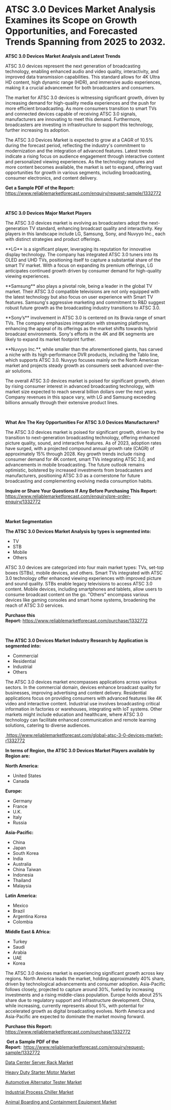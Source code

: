 <p><h1>ATSC 3.0 Devices Market Analysis Examines its Scope on Growth Opportunities, and Forecasted Trends Spanning from 2025 to 2032.</h1></p><p><strong>ATSC 3.0 Devices Market Analysis and Latest Trends</strong></p>
<p><p>ATSC 3.0 devices represent the next generation of broadcasting technology, enabling enhanced audio and video quality, interactivity, and improved data transmission capabilities. This standard allows for 4K Ultra HD content, high dynamic range (HDR), and immersive audio experiences, making it a crucial advancement for both broadcasters and consumers. </p><p>The market for ATSC 3.0 devices is witnessing significant growth, driven by increasing demand for high-quality media experiences and the push for more efficient broadcasting. As more consumers transition to smart TVs and connected devices capable of receiving ATSC 3.0 signals, manufacturers are innovating to meet this demand. Furthermore, broadcasters are investing in infrastructure to support this technology, further increasing its adoption.</p><p>The ATSC 3.0 Devices Market is expected to grow at a CAGR of 10.5% during the forecast period, reflecting the industry's commitment to modernization and the integration of advanced features. Latest trends indicate a rising focus on audience engagement through interactive content and personalized viewing experiences. As the technology matures and more content becomes available, the market is set to expand, offering vast opportunities for growth in various segments, including broadcasting, consumer electronics, and content delivery.</p></p>
<p><strong>Get a Sample PDF of the Report:&nbsp;</strong> <a href="https://www.reliablemarketforecast.com/enquiry/request-sample/1332772?utm_campaign=2932&utm_medium=2&utm_source=Github&utm_content=ia&utm_term=24032025&utm_id=atsc-30-devices">https://www.reliablemarketforecast.com/enquiry/request-sample/1332772</a></p>
<p>&nbsp;</p>
<p><strong>ATSC 3.0 Devices Major Market Players</strong></p>
<p><p>The ATSC 3.0 devices market is evolving as broadcasters adopt the next-generation TV standard, enhancing broadcast quality and interactivity. Key players in this landscape include LG, Samsung, Sony, and Nuvyyo Inc., each with distinct strategies and product offerings.</p><p>**LG** is a significant player, leveraging its reputation for innovative display technology. The company has integrated ATSC 3.0 tuners into its OLED and UHD TVs, positioning itself to capture a substantial share of the smart TV market. With a focus on expanding its premium offerings, LG anticipates continued growth driven by consumer demand for high-quality viewing experiences.</p><p>**Samsung** also plays a pivotal role, being a leader in the global TV market. Their ATSC 3.0 compatible televisions are not only equipped with the latest technology but also focus on user experience with Smart TV features. Samsung's aggressive marketing and commitment to R&D suggest robust future growth as the broadcasting industry transitions to ATSC 3.0.</p><p>**Sony’s** involvement in ATSC 3.0 is centered on its Bravia range of smart TVs. The company emphasizes integration with streaming platforms, enhancing the appeal of its offerings as the market shifts towards hybrid broadcast environments. Sony's efforts in the 4K and 8K segments are likely to expand its market footprint further.</p><p>**Nuvyyo Inc.**, while smaller than the aforementioned giants, has carved a niche with its high-performance DVR products, including the Tablo line, which supports ATSC 3.0. Nuvyyo focuses mainly on the North American market and projects steady growth as consumers seek advanced over-the-air solutions.</p><p>The overall ATSC 3.0 devices market is poised for significant growth, driven by rising consumer interest in advanced broadcasting technology, with market size expected to reach several billion dollars over the next years. Company revenues in this space vary, with LG and Samsung exceeding billions annually through their extensive product lines.</p></p>
<p>&nbsp;</p>
<p><strong>What Are The Key Opportunities For ATSC 3.0 Devices Manufacturers?</strong></p>
<p><p>The ATSC 3.0 devices market is poised for significant growth, driven by the transition to next-generation broadcasting technology, offering enhanced picture quality, sound, and interactive features. As of 2023, adoption rates have surged, with a projected compound annual growth rate (CAGR) of approximately 15% through 2028. Key growth trends include rising consumer demand for 4K content, smart TVs integrating ATSC 3.0, and advancements in mobile broadcasting. The future outlook remains optimistic, bolstered by increased investments from broadcasters and manufacturers, positioning ATSC 3.0 as a cornerstone for future broadcasting and complementing evolving media consumption habits.</p></p>
<p><strong>Inquire or Share Your Questions If Any Before Purchasing This Report:</strong> <a href="https://www.reliablemarketforecast.com/enquiry/pre-order-enquiry/1332772?utm_campaign=2932&utm_medium=2&utm_source=Github&utm_content=ia&utm_term=24032025&utm_id=atsc-30-devices">https://www.reliablemarketforecast.com/enquiry/pre-order-enquiry/1332772</a></p>
<p>&nbsp;</p>
<p><strong>Market Segmentation</strong></p>
<p><strong>The ATSC 3.0 Devices Market Analysis by types is segmented into:</strong></p>
<p><ul><li>TV</li><li>STB</li><li>Mobile</li><li>Others</li></ul></p>
<p><p>ATSC 3.0 devices are categorized into four main market types: TVs, set-top boxes (STBs), mobile devices, and others. Smart TVs integrated with ATSC 3.0 technology offer enhanced viewing experiences with improved picture and sound quality. STBs enable legacy televisions to access ATSC 3.0 content. Mobile devices, including smartphones and tablets, allow users to consume broadcast content on the go. "Others" encompass various devices like gaming consoles and smart home systems, broadening the reach of ATSC 3.0 services.</p></p>
<p><strong>Purchase this Report:&nbsp;</strong><a href="https://www.reliablemarketforecast.com/purchase/1332772?utm_campaign=2932&utm_medium=2&utm_source=Github&utm_content=ia&utm_term=24032025&utm_id=atsc-30-devices">https://www.reliablemarketforecast.com/purchase/1332772</a></p>
<p>&nbsp;</p>
<p><strong>The ATSC 3.0 Devices Market Industry Research by Application is segmented into:</strong></p>
<p><ul><li>Commercial</li><li>Residential</li><li>Industrial</li><li>Others</li></ul></p>
<p><p>The ATSC 3.0 devices market encompasses applications across various sectors. In the commercial domain, devices enhance broadcast quality for businesses, improving advertising and content delivery. Residential applications focus on providing consumers with advanced features like 4K video and interactive content. Industrial use involves broadcasting critical information in factories or warehouses, integrating with IoT systems. Other markets might include education and healthcare, where ATSC 3.0 technology can facilitate enhanced communication and remote learning solutions, catering to diverse audiences.</p></p>
<p><a href="https://www.reliablemarketforecast.com/global-atsc-3-0-devices-market-r1332772?utm_campaign=2932&utm_medium=2&utm_source=Github&utm_content=ia&utm_term=24032025&utm_id=atsc-30-devices">&nbsp;https://www.reliablemarketforecast.com/global-atsc-3-0-devices-market-r1332772</a></p>
<p><strong>In terms of Region, the ATSC 3.0 Devices Market Players available by Region are:</strong></p>
<p>
    <p> <strong> North America: </strong>
        <ul>
            <li>United States</li>
            <li>Canada</li>
        </ul>
        </p> 
    <p> <strong> Europe: </strong>
        <ul>
            <li>Germany</li>
            <li>France</li>
            <li>U.K.</li>
            <li>Italy</li>
            <li>Russia</li>
        </ul>
        </p> 
    <p> <strong> Asia-Pacific: </strong>
        <ul>
            <li>China</li>
            <li>Japan</li>
            <li>South Korea</li>
            <li>India</li>
            <li>Australia</li>
            <li>China Taiwan</li>
            <li>Indonesia</li>
            <li>Thailand</li>
            <li>Malaysia</li>
        </ul>
        </p> 
    <p> <strong> Latin America: </strong>
        <ul>
            <li>Mexico</li>
            <li>Brazil</li>
            <li>Argentina Korea</li>
            <li>Colombia</li>
        </ul>
        </p> 
    <p> <strong> Middle East & Africa: </strong>
        <ul>
            <li>Turkey</li>
            <li>Saudi</li>
            <li>Arabia</li>
            <li>UAE</li>
            <li>Korea</li>
        </ul>
    </p>
    </p>
<p><p>The ATSC 3.0 devices market is experiencing significant growth across key regions. North America leads the market, holding approximately 40% share, driven by technological advancements and consumer adoption. Asia-Pacific follows closely, projected to capture around 30%, fueled by increasing investments and a rising middle-class population. Europe holds about 25% share due to regulatory support and infrastructure development. China, while increasing, currently represents about 5%, with potential for accelerated growth as digital broadcasting evolves. North America and Asia-Pacific are expected to dominate the market moving forward.</p></p>
<p><strong>Purchase this Report: </strong><a href="https://www.reliablemarketforecast.com/purchase/1332772?utm_campaign=2932&utm_medium=2&utm_source=Github&utm_content=ia&utm_term=24032025&utm_id=atsc-30-devices">https://www.reliablemarketforecast.com/purchase/1332772</a></p>
<p>&nbsp;<strong>Get a Sample PDF of the Report:&nbsp;&nbsp;</strong><a href="https://www.reliablemarketforecast.com/enquiry/request-sample/1332772?utm_campaign=2932&utm_medium=2&utm_source=Github&utm_content=ia&utm_term=24032025&utm_id=atsc-30-devices">https://www.reliablemarketforecast.com/enquiry/request-sample/1332772</a></p>
<p><strong></strong></p>
<p><p><a href="https://www.linkedin.com/pulse/challenges-opportunities-data-center-server-rack-market-sales-9fgqe?utm_campaign=2932&utm_medium=2&utm_source=Github&utm_content=ia&utm_term=24032025&utm_id=atsc-30-devices">Data Center Server Rack Market</a></p><p><a href="https://www.linkedin.com/pulse/mapping-heavy-duty-starter-motor-market-trends-challenges-couye?utm_campaign=2932&utm_medium=2&utm_source=Github&utm_content=ia&utm_term=24032025&utm_id=atsc-30-devices">Heavy Duty Starter Motor Market</a></p><p><a href="https://www.linkedin.com/pulse/future-growth-revenue-analysis-automotive-alternator-tester-fofbe?utm_campaign=2932&utm_medium=2&utm_source=Github&utm_content=ia&utm_term=24032025&utm_id=atsc-30-devices">Automotive Alternator Tester Market</a></p><p><a href="https://www.linkedin.com/pulse/industrial-process-chiller-market-size-share-analysis-be3ne?utm_campaign=2932&utm_medium=2&utm_source=Github&utm_content=ia&utm_term=24032025&utm_id=atsc-30-devices">Industrial Process Chiller Market</a></p><p><a href="https://github.com/aidelndasse/Market-Research-Report-List-1/blob/main/animal-boarding-and-containment-equipment-market.md?utm_campaign=2932&utm_medium=2&utm_source=Github&utm_content=ia&utm_term=24032025&utm_id=atsc-30-devices">Animal Boarding and Containment Equipment Market</a></p></p>